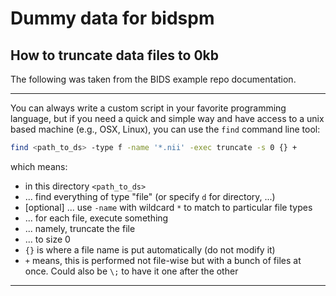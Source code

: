 # Dummy data for bidspm

## How to truncate data files to 0kb

The following was taken from the BIDS example repo documentation.

---

You can always write a custom script in your favorite programming language, but
if you need a quick and simple way and have access to a unix based machine
(e.g., OSX, Linux), you can use the `find` command line tool:

```Bash
find <path_to_ds> -type f -name '*.nii' -exec truncate -s 0 {} +
```

which means:

-   in this directory `<path_to_ds>`
-   ... find everything of type "file" (or specify `d` for directory, ...)
-   [optional] ... use `-name` with wildcard `*` to match to particular file
    types
-   ... for each file, execute something
-   ... namely, truncate the file
-   ... to size 0
-   `{}` is where a file name is put automatically (do not modify it)
-   `+` means, this is performed not file-wise but with a bunch of files at
    once. Could also be `\;` to have it one after the other

---
